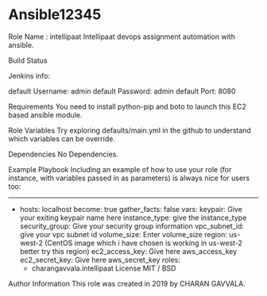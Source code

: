 # Ansible12345

Role Name : intellipaat
Intellipaat devops assignment automation with ansible.

Build Status

Jenkins info:

default Username: admin
default Password: admin
default Port: 8080

Requirements
You need to install python-pip and boto to launch this EC2 based ansible module.

Role Variables
Try exploring defaults/main.yml in the github to understand which variables can be override.

Dependencies
No Dependencies.

Example Playbook
Including an example of how to use your role (for instance, with variables passed in as parameters) is always nice for users too:

---
- hosts: localhost
  become: true
  gather_facts: false
  vars:
    keypair: Give your exiting keypair name here
    instance_type: give the instance_type
    security_group: Give your security group information
    vpc_subnet_id: give your vpc subnet id
    volume_size: Enter volume_size
    region: us-west-2 (CentOS image which i have chosen is working in us-west-2 better try this region)
    ec2_access_key: Give here aws_access_key
    ec2_secret_key: Give here aws_secret_key
  roles:
    - charangavvala.intellipaat
License
MIT / BSD

Author Information
This role was created in 2019 by CHARAN GAVVALA.
